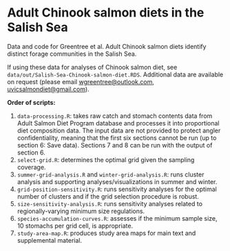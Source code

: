 # Adult Chinook salmon diets in the Salish Sea

Data and code for Greentree et al. Adult Chinook salmon diets identify distinct forage communities in the Salish Sea.

If using these data for analyses of Chinook salmon diet, see `data/out/Salish-Sea-Chinook-salmon-diet.RDS`. Additional data are available on request (please email wgreentree@outlook.com, uvicsalmondiet@gmail.com).

**Order of scripts:**

1.  `data-processing.R`: takes raw catch and stomach contents data from Adult Salmon Diet Program database and processes it into proportional diet composition data. The input data are not provided to protect angler confidentiality, meaning that the first six sections cannot be run (up to section 6: Save data). Sections 7 and 8 can be run with the output of section 6.
2.  `select-grid.R`: determines the optimal grid given the sampling coverage.
3.  `summer-grid-analysis.R` and `winter-grid-analysis.R`: runs cluster analysis and supporting analyses/visualizations in summer and winter.
4.  `grid-position-sensitivity.R`: runs sensitivity analyses for the optimal number of clusters and if the grid selection procedure is robust.
5. `size-sensitivity-analysis.R`: runs sensitivity analyses related to regionally-varying minimum size regulations.
6. `species-accumulation-curves.R`: assesses if the minimum sample size, 10 stomachs per grid cell, is appropriate.
7. `study-area-map.R`: produces study area maps for main text and supplemental material.

